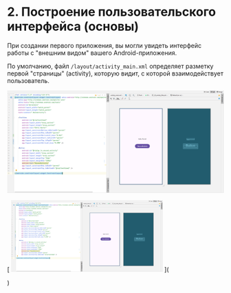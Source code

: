 # 2. Построение пользовательского интерфейса (основы)
При создании первого приложения, вы могли увидеть интерфейс работы с "внешним видом" вашего Android-приложения. 

По умолчанию, файл `/layout/activity_main.xml` определяет разметку первой "страницы" (activity), которую видит, с которой взаимодействует пользователь.

![alt text](https://github.com/sibsutisTelecomDep/blog/blob/main/book/figures/android/basic_01_main_xml.PNG?raw=true )

[
    <img src="https://github.com/sibsutisTelecomDep/blog/blob/main/book/figures/android/basic_01_main_xml.PNG" width=70% title="Demo on YouTube" alt="Demo on YouTube"/>
](
    
)
